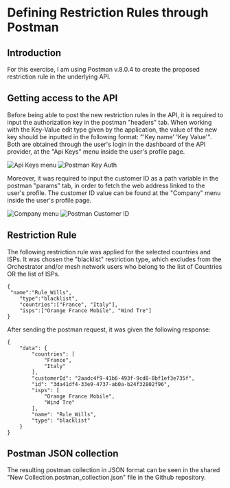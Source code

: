 # Defining Restriction Rules through Postman

## Introduction

For this exercise, I am using Postman v.8.0.4 to create the proposed restriction rule in the underlying API.  

## Getting access to the API 
Before being able to post the new restriction rules in the API, it is required to input the authorization key in the postman "headers" tab. When working with the Key-Value edit type given by the application, the value of the new key should be inputted in the following format: "'Key name' 'Key Value'". Both are obtained through the user's login in the dashboard of the API provider, at the "Api Keys" menu inside the user's profile page. 

![Api Keys menu](https://github.com/henriquewills/Intern_Test/tree/main/images/Api_keys.jpg)
![Postman Key Auth](https://github.com/henriquewills/Intern_Test/tree/main/images/API_Key_Auth.jpg)

Moreover, it was required to input the customer ID as a path variable in the postman "params" tab, in order to fetch the web address linked to the user's profile. The customer ID value can be found at the "Company" menu inside the user's profile page.

![Company menu](https://github.com/henriquewills/Intern_Test/tree/main/images/Customer_ID_Dashboard.jpg)
![Postman Customer ID](https://github.com/henriquewills/Intern_Test/tree/main/images/Customer_ID.jpg)


## Restriction Rule
The following restriction rule was applied for the selected countries and ISPs. It was chosen the "blacklist" restriction type, which excludes from the Orchestrator and/or mesh network users who belong to the list of Countries OR the list of ISPs.
```
{
 "name":"Rule_Wills",
    "type":"blacklist",
    "countries":["France", "Italy"],
    "isps":["Orange France Mobile", "Wind Tre"]
} 
```
After sending the postman request, it was given the following response:
``` 
{
    "data": {
        "countries": [
            "France",
            "Italy"
        ],
        "customerId": "2aadc4f9-41b6-493f-9cd8-8bf1ef3e735f",
        "id": "3da41df4-33e9-4737-ab0a-b24f32802f96",
        "isps": [
            "Orange France Mobile",
            "Wind Tre"
        ],
        "name": "Rule_Wills",
        "type": "blacklist"
    }
}
``` 
## Postman JSON collection
The resulting postman collection in JSON format can be seen in the shared "New Collection.postman_collection.json" file in the Github repository. 
